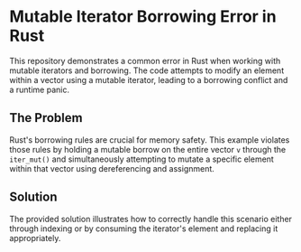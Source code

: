 # Mutable Iterator Borrowing Error in Rust

This repository demonstrates a common error in Rust when working with mutable iterators and borrowing. The code attempts to modify an element within a vector using a mutable iterator, leading to a borrowing conflict and a runtime panic.

## The Problem

Rust's borrowing rules are crucial for memory safety.  This example violates those rules by holding a mutable borrow on the entire vector `v` through the `iter_mut()` and simultaneously attempting to mutate a specific element within that vector using dereferencing and assignment.  

## Solution

The provided solution illustrates how to correctly handle this scenario either through indexing or by consuming the iterator's element and replacing it appropriately. 